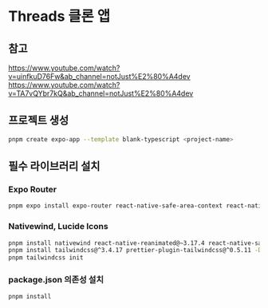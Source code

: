# Threads 클론 앱

## 참고

https://www.youtube.com/watch?v=uinfkuD76Fw&ab_channel=notJust%E2%80%A4dev
https://www.youtube.com/watch?v=TA7vQYbr7kQ&ab_channel=notJust%E2%80%A4dev

## 프로젝트 생성

```bash
pnpm create expo-app --template blank-typescript <project-name>
```

## 필수 라이브러리 설치

### Expo Router

```bash
pnpm expo install expo-router react-native-safe-area-context react-native-screens expo-linking expo-constants expo-status-bar
```

### Nativewind, Lucide Icons

```bash
pnpm install nativewind react-native-reanimated@~3.17.4 react-native-safe-area-context@5.4.0 lucide-react-native
pnpm install tailwindcss@^3.4.17 prettier-plugin-tailwindcss@^0.5.11 -D
pnpm tailwindcss init
```

### package.json 의존성 설치

```bash
pnpm install
```
